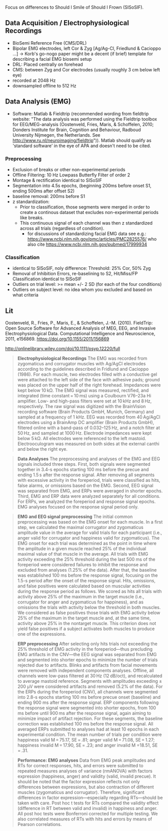 Focus on differences to Should I Smile of Should I Frown (SISoSIF).

## Data Acquisition / Electrophysiological Recordings
- BioSemi Reference Free (CMS/DRL)
- Bipolar EMG electrodes, left Cor & Zyg [Ag/Ag-Cl, Friedlund & Cacioppo ...] -> Korb's go-nogo paper might be a decent (if brief) template for describing a facial EMG biosemi setup
- DRL: Placed centrally on forehead
- CMS: between Zyg and Cor electrodes (usually roughly 3 cm below left eye)
- recorded at 2048 Hz
- downsampled offline to 512 Hz

## Data Analysis (EMG)
- Software: Matlab & Fieldtrip (recommended wording from fieldtrip website: "The data analysis was performed using the Fieldtrip toolbox for EEG/MEG-analysis (Oostenveld, Fries, Maris, & Schoffelen, 2010; Donders Institute for Brain, Cognition and Behaviour, Radboud University Nijmegen, the Netherlands. See http://www.ru.nl/neuroimaging/fieldtrip")). Matlab should qualify as 'standard software' in the eye of APA and doesn't need to be cited.

### Preprocessing
- Exclusion of breaks or other non-experimental periods
- Offline Filtering: 10 Hz Lowpass Butterfly Filter of order 2
- Montage & rectification identical to SISoSIF
- Segmentation into 4.5s epochs, (beginning 200ms before onset S1, ending 500ms after offset S2)
- baseline removal: 200ms before S1
- z standardization:
  - Prior to classification, those segments were merged in order to create a continous dataset that excludes non-experimental periods like breaks.
  - This continuous signal of each channel was then z standardized across all trials (regardless of condition).
     - for discussions of standardizing facial EMG data see e.g.: https://www.ncbi.nlm.nih.gov/pmc/articles/PMC2825576/ who also cite https://www.ncbi.nlm.nih.gov/pubmed/17999934

### Classification
- identical to SISoSIF, noly difference: Threshold: 25% Cor, 50% Zyg
- Removal of Inhibition Errors, re-baselining to S2, Hit/Miss/FP Classification identical to SISoSIF
- Outliers on trial level: >= mean +/- 2 SD (for each of the four conditions)
- Outliers on subject level: no idea whom you excluded and based on what criteria

## Lit
Oostenveld, R., Fries, P., Maris, E., & Schoffelen, J.-M. (2010). FieldTrip: Open Source Software for Advanced Analysis of MEG, EEG, and Invasive Electrophysiological Data. Computational Intelligence and Neuroscience, 2011, e156869. https://doi.org/10.1155/2011/156869

http://onlinelibrary.wiley.com/doi/10.1111/psyp.12220/full
> **Electrophysiological Recordings**
> The EMG was recorded from zygomaticus and corrugator muscles with Ag/AgCl electrodes according to the guidelines described in Fridlund and Cacioppo (1986). For each muscle, two electrodes filled with a conductive gel were attached to the left side of the face with adhesive pads; ground was placed on the upper half of the right forehead. Impedances were kept below 10 kΩ. The EMG signal was measured, rectified, and integrated (time constant = 10 ms) using a Coulbourn V76–23a Hi amplifier. Low- and high-pass filters were set at 10 kHz and 8 Hz, respectively. The raw signal was digitized with the BrainVision recording software (Brain Products GmbH, Munich, Germany) and sampled at a frequency of 1 kHz.
> EEG was recorded from 40 Ag/AgCl electrodes using a BrainAmp DC amplifier (Brain Products GmbH), filtered online with a band-pass of 0.032–125 Hz, and a notch filter at 50 Hz, and sampled at 1000 Hz. Electrode impedances were kept below 5 kΩ. All electrodes were referenced to the left mastoid. Electrooculogram was measured on both sides at the external canthi and below the right eye.

> **Data Analyses**
> The preprocessing and analyses of the EMG and EEG signals included three steps. First, both signals were segmented together in 3.4-s epochs starting 100 ms before the precue and ending 1.5 s after the response signal. After removing all segments with excessive activity in the foreperiod, trials were classified as hits, false alarms, or omissions based on the EMG. Second, EEG signal was separated from EMG, and ERPs were averaged in shorter epochs. Third, EMG and ERP data were analyzed separately for all conditions. For ERPs, we analyzed the foreperiod and response signal epochs. EMG analyses focused on the response signal period only.

> **EMG and EEG signal preprocessing**
> The initial common preprocessing was based on the EMG onset for each muscle. In a first step, we calculated the maximal corrugator and zygomaticus amplitude value in the average for valid trials for each participant (i.e., anger valid for corrugator and happiness valid for zygomaticus). The EMG onset for each trial was determined as the point in time where the amplitude in a given muscle reached 25% of the individual maximal value of that muscle in the average. All trials with EMG activity exceeding the 25% threshold during the last 500 ms of the foreperiod were considered failures to inhibit the response and excluded from analyses (1.25% of the data). After that, the baseline was established 100 ms before the response signal, focusing on the 1.5-s period after the onset of the response signal. Hits, omissions, and false positives were calculated based on muscular activities during the response period as follows. We scored as hits all trials with activity above 25% of the maximum in the target muscle (i.e., corrugator for anger and zygomaticus for happiness), and as omissions the trials with activity below the threshold in both muscles. We considered as false positives those trials with EMG activity below 25% of the maximum in the target muscle and, at the same time, activity above 25% in the nontarget muscle. This criterion does not yield false positives if a subject activates both muscles to produce one of the expressions.

> **ERP preprocessing**
> After selecting only hits trials not exceeding the 25% threshold of EMG activity in the foreperiod—thus precluding EMG artifacts in the CNV—the EEG signal was separated from EMG and segmented into shorter epochs to minimize the number of trials rejected due to artifacts. Blinks and artifacts from facial movements were removed with independent components analyses. Offline, all channels were low-pass filtered at 30 Hz (12 dB/oct), and recalculated to average mastoid reference. Segments with amplitudes exceeding ± 200 μV were considered artifacts and removed (5.2% of the data). For the ERPs during the foreperiod (CNV), all channels were segmented into 2.8-s epochs starting 100 ms before precue onset (baseline) and ending 900 ms after the response signal. ERP components following the response signal were segmented into shorter epochs, from 100 ms before until 900 ms after the response signal, again aiming to minimize impact of artifact rejection. For these segments, the baseline correction was established 100 ms before the response signal. All averaged ERPs submitted to analyses had at least 10 epochs in each experimental condition. The mean number of trials per condition were happiness valid M = 75.17, SE = .81; anger valid M = 71.08, SE = 1.27; happiness invalid M = 17.90, SE = .23; and anger invalid M =18.51, SE = .31.

> **Performance: EMG analyses**
> Data from EMG peak amplitudes and RTs for correct responses, hits, and errors were submitted to repeated measures analyses of variance (rmANOVA) with factors expression (happiness, anger) and validity (valid, invalid precue). It should be noted that the factor expression reflects not only differences between expressions, but also contraction of different muscles (zygomaticus and corrugator). Therefore, significant differences in factor expression—especially regarding RTs—should be taken with care. Post hoc t tests for RTs compared the validity effect (difference in RT between valid and invalid) in happiness and anger. All post hoc tests were Bonferroni corrected for multiple testing. We also correlated measures of RTs with hits and errors by means of Pearson correlations.
